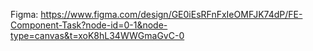 


Figma: 
https://www.figma.com/design/GE0iEsRFnFxIeOMFJK74dP/FE-Component-Task?node-id=0-1&node-type=canvas&t=xoK8hL34WWGmaGvC-0

